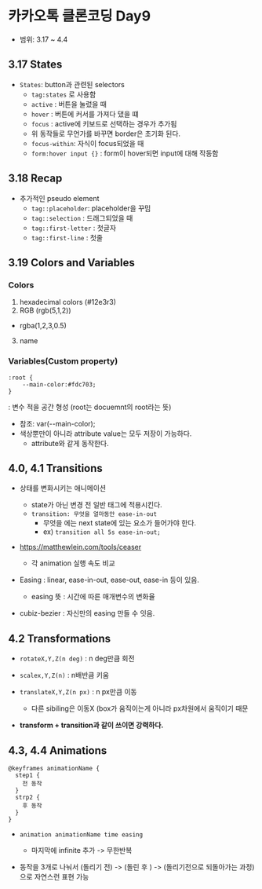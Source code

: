 # 카카오톡 클론코딩 Day9
+ 범위: 3.17 ~ 4.4

## 3.17 States
+ `States`: button과 관련된 selectors
  + `tag:states` 로 사용함
  + `active` : 버튼을 눌렀을 때
  + `hover` : 버튼에 커서를 가져다 댔을 떄
  + `focus` : active에 키보드로 선택하는 경우가 추가됨
  + 위 동작들로 무언가를 바꾸면 border은 초기화 된다.
  + `focus-within`: 자식이 focus되었을 때
  + `form:hover input {}` : form이 hover되면 input에 대해 작동함

## 3.18 Recap
+ 추가적인 pseudo element
  + `tag::placeholder`: placeholder을 꾸밈
  + `tag::selection` : 드래그되었을 때
  + `tag::first-letter` : 첫글자
  + `tag::first-line` : 첫줄

## 3.19 Colors and Variables
### Colors
1. hexadecimal colors (#12e3r3)
2. RGB (rgb(5,1,2))
  + rgba(1,2,3,0.5)
3. name

### Variables(Custom property)
```
:root {
    --main-color:#fdc703;
}
```
: 변수 적을 공간 형성 (root는 docuemnt의 root라는 뜻)

+ 참조: var(--main-color);
+ 색상뿐만이 아니라 attribute value는 모두 저장이 가능하다.
  + attribute와 같게 동작한다.


## 4.0, 4.1 Transitions
+ 상태를 변화시키는 애니메이션
  + state가 아닌 변경 전 일반 태그에 적용시킨다.
  + `transition: 무엇을 얼마동안 ease-in-out`
    + 무엇을 에는 next state에 있는 요소가 들어가야 한다.
    + ex) `transition all 5s ease-in-out;`

+ https://matthewlein.com/tools/ceaser
  + 각 animation 실행 속도 비교
+ Easing : linear, ease-in-out, ease-out, ease-in 등이 있음.
  + easing 뜻 : 시간에 따른 매개변수의 변화율
+ cubiz-bezier : 자신만의 easing 만들 수 잇음.

## 4.2 Transformations
+ `rotateX,Y,Z(n deg)` : n deg만큼 회전
+ `scalex,Y,Z(n)` : n배반큼 키움
+ `translateX,Y,Z(n px)` : n px만큼 이동
  + 다른 sibiling은 이동X (box가 움직이는게 아니라 px차원에서 움직이기 때문

+ **transform + transition과 같이 쓰이면 강력하다.**


## 4.3, 4.4 Animations
```
@keyframes animationName {
  step1 {
    전 동작
  }
  strp2 {
    후 동작
  }
}
```
+ `animation animationName time easing`
  + 마지막에 infinite 추가 -> 무한반복

+ 동작을 3개로 나눠서 (돌리기 전) -> (돌린 후 ) -> (돌리기전으로 되돌아가는 과정) 으로 자연스런 표현 가능
